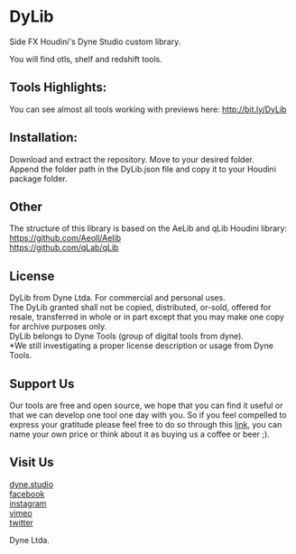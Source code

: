 # DyLib
Side FX Houdini's Dyne Studio custom library.

You will find otls, shelf and redshift tools.

## Tools Highlights:

You can see almost all tools working with previews here: 
http://bit.ly/DyLib

## Installation:
Download and extract the repository. Move to your desired folder.  
Append the folder path in the DyLib.json file and copy it to your Houdini package folder.

## Other

The structure of this library is based on the AeLib and qLib Houdini library:  
https://github.com/Aeoll/Aelib  
https://github.com/qLab/qLib

## License
DyLib from Dyne Ltda.
For commercial and personal uses.   
The DyLib granted shall not be copied, distributed, or-sold, offered for resale, transferred in whole or in part except that you may make one copy for archive purposes only.   
DyLib belongs to Dyne Tools (group of digital tools from dyne).   
*We still investigating a proper license description or usage from Dyne Tools.

## Support Us
Our tools are free and open source, we hope that you can find it useful or that we can develop one tool one day with you. So if you feel compelled to express your gratitude please feel free to do so through this [link](https://www.paypal.me/cdordelly), you can name your own price or think about it as buying us a coffee or beer ;). 

## Visit Us
[dyne.studio](http://dyne.studio/)   
[facebook](https://www.facebook.com/dyne.studio/)   
[instagram](https://www.instagram.com/dyne.studio/)   
[vimeo](https://vimeo.com/dynestudio)   
[twitter](https://twitter.com/dyne_studio)

Dyne Ltda.
